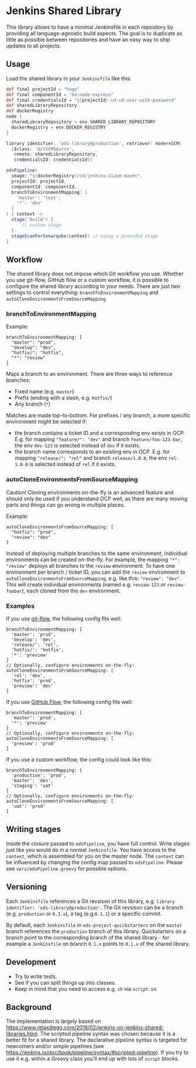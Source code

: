 # Jenkins Shared Library

This library allows to have a minimal Jenkinsfile in each repository by providing all language-agnostic build aspects. The goal is to duplicate as little as possible between repositories and have an easy way to ship updates to all projects.


## Usage

Load the shared library in your `Jenkinsfile` like this:
```groovy
def final projectId = "hugo"
def final componentId = "be-node-express"
def final credentialsId = "${projectId}-cd-cd-user-with-password"
def sharedLibraryRepository
def dockerRegistry
node {
  sharedLibraryRepository = env.SHARED_LIBRARY_REPOSITORY
  dockerRegistry = env.DOCKER_REGISTRY
}

library identifier: 'ods-library@production', retriever: modernSCM(
  [$class: 'GitSCMSource',
   remote: sharedLibraryRepository,
   credentialsId: credentialsId])

odsPipeline(
  image: "${dockerRegistry}/cd/jenkins-slave-maven",
  projectId: projectId,
  componentId: componentId,
  branchToEnvironmentMapping: [
    'master': 'test',
    '*': 'dev'
  ]
) { context ->
  stage('Build') {
      // custom stage
  }
  stageScanForSonarqube(context) // using a provided stage
}
```


## Workflow

The shared library does not impose which Git workflow you use. Whether you use git-flow, GitHub flow or a custom workflow, it is possible to configure the shared library according to your needs. There are just two settings to control everything: `branchToEnvironmentMapping` and `autoCloneEnvironmentsFromSourceMapping`.

### branchToEnvironmentMapping

Example:
```
branchToEnvironmentMapping: [
  "master": "prod",
  "develop": "dev",
  "hotfix/": "hotfix",
  "*": "review"
]
```

Maps a branch to an environment. There are three ways to reference branches:

* Fixed name (e.g. `master`)
* Prefix (ending with a slash, e.g. `hotfix/`)
* Any branch (`*`)

Matches are made top-to-bottom. For prefixes / any branch, a more specific environment might be selected if:

* the branch contains a ticket ID and a corresponding env exists in OCP. E.g. for mapping `"feature/": "dev"` and branch `feature/foo-123-bar`, the env `dev-123` is selected instead of `dev` if it exists.
* the branch name corresponds to an existing env in OCP. E.g. for mapping `"release/": "rel"` and branch `release/1.0.0`, the env `rel-1.0.0` is selected instead of `rel` if it exists.

### autoCloneEnvironmentsFromSourceMapping

Caution! Cloning environments on-the-fly is an advanced feature and should only be used if you understand OCP well, as there are many moving parts and things can go wrong in multiple places.

Example:
```
autoCloneEnvironmentsFromSourceMapping: [
  "hotfix": "prod",
  "review": "dev"
]
```

Instead of deploying multiple branches to the same environment, individual environments can be created on-the-fly. For example, the mapping `"*": "review"` deploys all branches to the `review` environment. To have one environment per branch / ticket ID, you can add the `review` environment to `autoCloneEnvironmentsFromSourceMapping`, e.g. like this: `"review": "dev"`. This will create individual environments (named e.g. `review-123` or `review-foobar`), each cloned from the `dev` environment.

### Examples

If you use [git-flow](https://jeffkreeftmeijer.com/git-flow/), the following config fits well:
```
branchToEnvironmentMapping: [
  'master': 'prod',
  'develop': 'dev',
  'release/': 'rel',
  'hotfix/': 'hotfix',
  '*': 'preview'
]
// Optionally, configure environments on-the-fly:
autoCloneEnvironmentsFromSourceMapping: [
  'rel': 'dev',
  'hotfix': 'prod',
  'preview': 'dev'
]
```

If you use [GitHub Flow](https://guides.github.com/introduction/flow/), the following config fits well:
```
branchToEnvironmentMapping: [
  'master': 'prod',
  '*': 'preview'
]
// Optionally, configure environments on-the-fly:
autoCloneEnvironmentsFromSourceMapping: [
  'preview': 'prod'
]
```

If you use a custom workflow, the config could look like this:
```
branchToEnvironmentMapping: [
  'production': 'prod',
  'master': 'dev',
  'staging': 'uat'
]
// Optionally, configure environments on-the-fly:
autoCloneEnvironmentsFromSourceMapping: [
  'uat': 'prod'
]
```

## Writing stages

Inside the closure passed to `odsPipeline`, you have full control. Write stages just like you would do in a normal `Jenkinsfile`. You have access to the `context`, which is assembled for you on the master node. The `context` can be influenced by changing the config map passed to `odsPipeline`. Please see `vars/odsPipeline.groovy` for possible options.

## Versioning

Each `Jenkinsfile` references a Git revsison of this library, e.g.
`library identifier: 'ods-library@production'`. The Git revsison can be a
branch (e.g. `production` or `0.1.x`), a tag (e.g.`0.1.1`) or a specific commit.

By default, each `Jenkinsfile` in `ods-project-quickstarters` on the `master`
branch references the `production` branch of this library. Quickstarters on a
branch point to the corresponding branch of the shared library - for example
a `Jenkinsfile` on branch `0.1.x` points to `0.1.x` of the shared library.


## Development
* Try to write tests.
* See if you can split things up into classes.
* Keep in mind that you need to access e.g. `sh` via `script.sh`.


## Background
The implementation is largely based on https://www.relaxdiego.com/2018/02/jenkins-on-jenkins-shared-libraries.html. The scripted pipeline syntax was chosen because it is a better fit for a shared library. The declarative pipeline syntax is targeted for newcomers and/or simple pipelines (see https://jenkins.io/doc/book/pipeline/syntax/#scripted-pipeline). If you try to use it e.g. within a Groovy class you'll end up with lots of `script` blocks.

